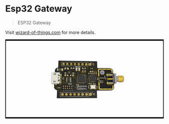 # Esp32 Gateway

> ESP32 Gateway

Visit [wizard-of-things.com](https://wizard-of-things.com) for more details.

![](images/prototype/front.jpg)
